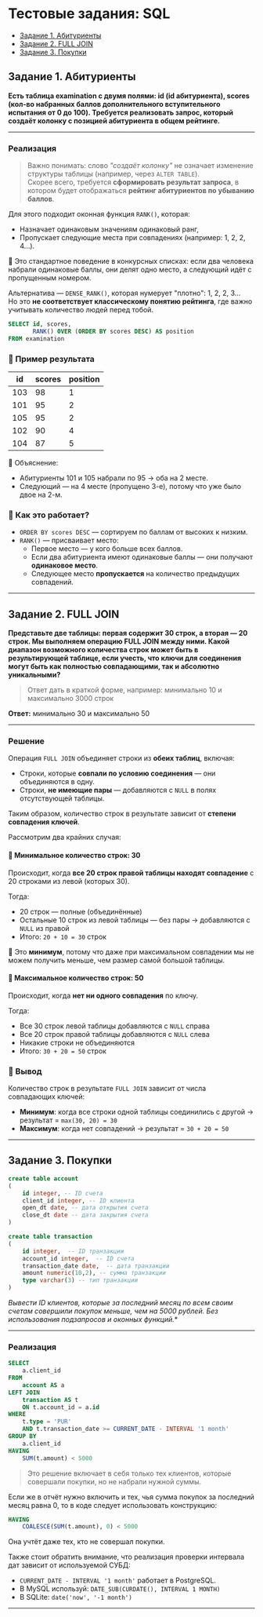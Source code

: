 # Тестовые задания: SQL

- [Задание 1. Абитуриенты](#задание-1-абитуриенты)
- [Задание 2. FULL JOIN](#задание-2-full-join)
- [Задание 3. Покупки](#задание-3-покупки)

## Задание 1. Абитуриенты

**Есть таблица examination с двумя полями: id (id абитуриента), scores (кол-во набранных баллов дополнительного вступительного испытания от 0 до 100). Требуется реализовать запрос, который создаёт колонку с позицией абитуриента в общем рейтинге.**

---

### Реализация

> Важно понимать: слово *"создаёт колонку"* не означает изменение структуры таблицы (например, через `ALTER TABLE`).  
> Скорее всего, требуется **сформировать результат запроса**, в котором будет отображаться **рейтинг абитуриентов по убыванию баллов**.

Для этого подходит оконная функция `RANK()`, которая:
- Назначает одинаковым значениям одинаковый ранг,
- Пропускает следующие места при совпадениях (например: 1, 2, 2, 4...).

🔹 Это стандартное поведение в конкурсных списках: если два человека набрали одинаковые баллы, они делят одно место, а следующий идёт с пропущенным номером.

Альтернатива — `DENSE_RANK()`, которая нумерует "плотно": 1, 2, 2, 3...  
Но это **не соответствует классическому понятию рейтинга**, где важно учитывать количество людей перед тобой.

```sql
SELECT id, scores,
       RANK() OVER (ORDER BY scores DESC) AS position
FROM examination
```

### 🧪 Пример результата

| id  | scores | position |
|-----|--------|----------|
| 103 | 98     | 1        |
| 101 | 95     | 2        |
| 105 | 95     | 2        |
| 102 | 90     | 4        |
| 104 | 87     | 5        |

🔹 Объяснение:
- Абитуриенты 101 и 105 набрали по 95 → оба на 2 месте.
- Следующий — на 4 месте (пропущено 3-е), потому что уже было двое на 2-м.

### 📌 Как это работает?

- `ORDER BY scores DESC` — сортируем по баллам от высоких к низким.
- `RANK()` — присваивает место:
  - Первое место — у кого больше всех баллов.
  - Если два абитуриента имеют одинаковые баллы — они получают **одинаковое место**.
  - Следующее место **пропускается** на количество предыдущих совпадений.

---

## Задание 2. FULL JOIN

**Представьте две таблицы: первая содержит 30 строк, а вторая — 20 строк. Мы выполняем операцию FULL JOIN между ними. Какой диапазон возможного количества строк может быть в результирующей таблице, если учесть, что ключи для соединения могут быть как полностью совпадающими, так и абсолютно уникальными?**

> Ответ дать в краткой форме, например: минимально 10 и максимально 3000 строк

**Ответ:** минимально 30 и максимально 50

---

### Решение

Операция `FULL JOIN` объединяет строки из **обеих таблиц**, включая:
- Строки, которые **совпали по условию соединения** — они объединяются в одну.
- Строки, **не имеющие пары** — добавляются с `NULL` в полях отсутствующей таблицы.

Таким образом, количество строк в результате зависит от **степени совпадения ключей**.

Рассмотрим два крайних случая:

#### 🔽 Минимальное количество строк: **30**

Происходит, когда **все 20 строк правой таблицы находят совпадение** с 20 строками из левой (которых 30).

Тогда:
- 20 строк — полные (объединённые)
- Остальные 10 строк из левой таблицы — без пары → добавляются с `NULL` из правой
- Итого: `20 + 10 = 30` строк

🔹 Это **минимум**, потому что даже при максимальном совпадении мы не можем получить меньше, чем размер самой большой таблицы.

#### 🔼 Максимальное количество строк: **50**

Происходит, когда **нет ни одного совпадения** по ключу.

Тогда:
- Все 30 строк левой таблицы добавляются с `NULL` справа
- Все 20 строк правой таблицы добавляются с `NULL` слева
- Никакие строки не объединяются
- Итого: `30 + 20 = 50` строк

### 📌 Вывод

Количество строк в результате `FULL JOIN` зависит от числа совпадающих ключей:
- **Минимум**: когда все строки одной таблицы соединились с другой → результат = `max(30, 20) = 30`
- **Максимум**: когда нет совпадений → результат = `30 + 20 = 50`

---

## Задание 3. Покупки

```sql
create table account
(
    id integer, -- ID счета
    client_id integer, -- ID клиента
    open_dt date, -- дата открытия счета
    close_dt date -- дата закрытия счета
)

create table transaction
(
    id integer,  -- ID транзакции
    account_id integer,  -- ID счета
    transaction_date date,  -- дата транзакции
    amount numeric(10,2), -- сумма транзакции
    type varchar(3) -- тип транзакции
)
```

*Вывести ID клиентов, которые за последний месяц по всем своим счетам совершили покупок меньше, чем на 5000 рублей. Без использования подзапросов и оконных функций.**

---

### Реализация

```sql
SELECT
    a.client_id
FROM
    account AS a
LEFT JOIN 
    transaction AS t
    ON t.account_id = a.id
WHERE
    t.type = 'PUR'
    AND t.transaction_date >= CURRENT_DATE - INTERVAL '1 month'
GROUP BY
    a.client_id
HAVING
    SUM(t.amount) < 5000
```

> Это решение включает в себя только тех клиентов, которые совершали покупки, но не набрали нужной суммы.

Если же в отчёт нужно включить и тех, чья сумма покупок за последний месяц равна 0, то в коде следует использовать конструкцию:

```sql
HAVING
    COALESCE(SUM(t.amount), 0) < 5000
```

Она учтёт даже тех, кто не совершал покупки.

Также стоит обратить внимание, что реализация проверки интервала дат зависит от используемой СУБД:

- `CURRENT_DATE - INTERVAL '1 month'` работает в PostgreSQL.
- В MySQL используй: `DATE_SUB(CURDATE(), INTERVAL 1 MONTH)`
- В SQLite: `date('now', '-1 month')`

---
